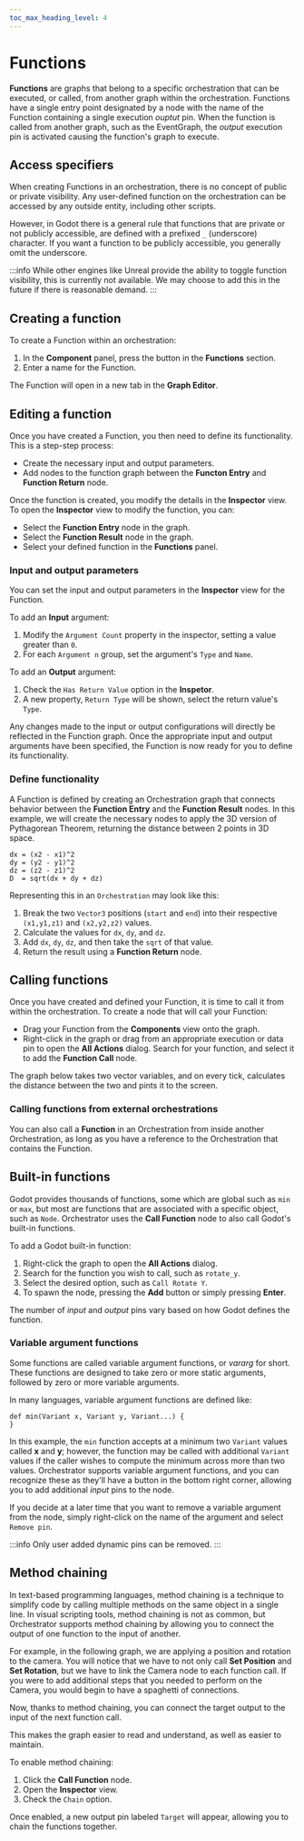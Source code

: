 ```yaml
---
toc_max_heading_level: 4
---
```


# Functions

**Functions** are graphs that belong to a specific orchestration that can be executed, or called, from another graph within the orchestration.
Functions have a single entry point designated by a node with the name of the Function containing a single execution *ouptut* pin.
When the function is called from another graph, such as the EventGraph, the *output* execution pin is activated causing the function's graph to execute.

## Access specifiers

When creating Functions in an orchestration, there is no concept of public or private visibility.
Any user-defined function on the orchestration can be accessed by any outside entity, including other scripts.

However, in Godot there is a general rule that functions that are private or not publicly accessible, are defined with a prefixed `_` (underscore) character.
If you want a function to be publicly accessible, you generally omit the underscore.

:::info
While other engines like Unreal provide the ability to toggle function visibility, this is currently not available.
We may choose to add this in the future if there is reasonable demand.
:::

## Creating a function

To create a Function within an orchestration:

1. In the **Component** panel, press the <EditorIcon name="Add"/> button in the **Functions** section.
2. Enter a name for the Function.
   <Figure image="/img/nodes/functions/function-new-name.png" caption="Provide new function name"></Figure> 

The Function will open in a new tab in the **Graph Editor**.

## Editing a function

Once you have created a Function, you then need to define its functionality.
This is a step-step process:

* Create the necessary input and output parameters.
* Add nodes to the function graph between the **Functon Entry** and **Function Return** node.

Once the function is created, you modify the details in the **Inspector** view.
To open the **Inspector** view to modify the function, you can:

* Select the **Function Entry** node in the graph.
* Select the **Function Result** node in the graph.
* Select your defined function in the **Functions** panel.

### Input and output parameters

You can set the input and output parameters in the **Inspector** view for the Function.

To add an **Input** argument:

1. Modify the `Argument Count` property in the inspector, setting a value greater than `0`.
2. For each `Argument n` group, set the argument's `Type` and `Name`.

To add an **Output** argument:

1. Check the `Has Return Value` option in the **Inspetor**.
2. A new property, `Return Type` will be shown, select the return value's `Type`.

Any changes made to the input or output configurations will directly be reflected in the Function graph.
Once the appropriate input and output arguments have been specified, the Function is now ready for you to define its functionality.

### Define functionality

A Function is defined by creating an Orchestration graph that connects behavior between the **Function Entry** and the **Function Result** nodes.
In this example, we will create the necessary nodes to apply the 3D version of Pythagorean Theorem, returning the distance between 2 points in 3D space.

```gdscript
dx = (x2 - x1)^2
dy = (y2 - y1)^2
dz = (z2 - z1)^2
D  = sqrt(dx + dy + dz)
```

Representing this in an `Orchestration` may look like this:

<Figure image="/img/nodes/functions/function-define-distance-two-points.png" caption="Calculate distance between two 3D points."></Figure>

1. Break the two `Vector3` positions (`start` and `end`) into their respective `(x1,y1,z1)` and `(x2,y2,z2)` values.
2. Calculate the values for `dx`, `dy`, and `dz`.
3. Add `dx`, `dy`, `dz`, and then take the `sqrt` of that value.
4. Return the result using a **Function Return** node.

## Calling functions

Once you have created and defined your Function, it is time to call it from within the orchestration.
To create a node that will call your Function:

* Drag your Function from the **Components** view onto the graph.
* Right-click in the graph or drag from an appropriate execution or data pin to open the **All Actions** dialog.
Search for your function, and select it to add the **Function Call** node.

The graph below takes two vector variables, and on every tick, calculates the distance between the two and pints it to the screen.

<Figure image="/img/nodes/functions/function-print-distance-each-frame.png" caption="Prints distance to screen each frame"></Figure>

### Calling functions from external orchestrations

You can also call a **Function** in an Orchestration from inside another Orchestration, as long as you have a reference to the Orchestration that contains the Function.

## Built-in functions

Godot provides thousands of functions, some which are global such as `min` or `max`, but most are functions that are associated with a specific object, such as `Node`.
Orchestrator uses the **Call Function** node to also call Godot's built-in functions.

To add a Godot built-in function:

1. Right-click the graph to open the **All Actions** dialog.
2. Search for the function you wish to call, such as `rotate_y`.
3. Select the desired option, such as `Call Rotate Y`.
4. To spawn the node, pressing the **Add** button or simply pressing **Enter**.

The number of *input* and *output* pins vary based on how Godot defines the function.

### Variable argument functions

Some functions are called variable argument functions, or *vararg* for short.
These functions are designed to take zero or more static arguments, followed by zero or more variable arguments.

In many languages, variable argument functions are defined like:

```gdscript
def min(Variant x, Variant y, Variant...) {
}
```

In this example, the `min` function accepts at a minimum two `Variant` values called **x** and **y**; however, the function may be called with additional `Variant` values if the caller wishes to compute the minimum across more than two values. 
Orchestrator supports variable argument functions, and you can recognize these as they'll have a <EditorIcon name="ZoomMore"/> button in the bottom right corner, allowing you to add additional *input* pins to the node.

<Figure image="/img/nodes/functions/min-function-vararg.png" caption="Min function with variable arguments"></Figure>

If you decide at a later time that you want to remove a variable argument from the node, simply right-click on the name of the argument and select `Remove pin`.

<Figure image="/img/nodes/functions/min-function-vararg-remove-pin.png" caption="Remove arg3 from vararg function Min"></Figure>

:::info
Only user added dynamic pins can be removed.
:::

## Method chaining

In text-based programming languages, method chaining is a technique to simplify code by calling multiple methods on the same object in a single line.
In visual scripting tools, method chaining is not as common, but Orchestrator supports method chaining by allowing you to connect the output of one function to the input of another.

For example, in the following graph, we are applying a position and rotation to the camera.
You will notice that we have to not only call **Set Position** and **Set Rotation**, but we have to link the Camera node to each function call.
If you were to add additional steps that you needed to perform on the Camera, you would begin to have a spaghetti of connections.

<Figure image="/img/nodes/functions/no-method-chaining.png" caption="No method chaining"></Figure>

Now, thanks to method chaining, you can connect the target output to the input of the next function call.

<Figure image="/img/nodes/functions/method-chaining.png" caption="Method chaining in Orchestrator"></Figure>

This makes the graph easier to read and understand, as well as easier to maintain.

To enable method chaining:

1. Click the **Call Function** node.
2. Open the **Inspector** view.
3. Check the `Chain` option.
   <Figure image="/img/nodes/functions/method-chaining-inspector.png" caption="Enable chaining"></Figure>

Once enabled, a new output pin labeled `Target` will appear, allowing you to chain the functions together.
